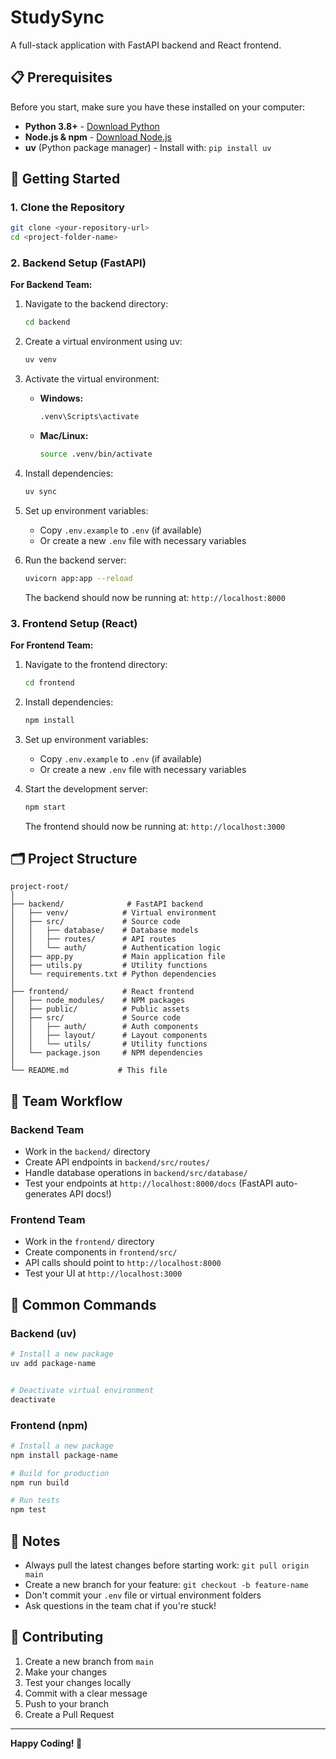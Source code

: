 # StudySync

A full-stack application with FastAPI backend and React frontend.

## 📋 Prerequisites

Before you start, make sure you have these installed on your computer:

- **Python 3.8+** - [Download Python](https://www.python.org/downloads/)
- **Node.js & npm** - [Download Node.js](https://nodejs.org/)
- **uv** (Python package manager) - Install with: `pip install uv`

## 🚀 Getting Started

### 1. Clone the Repository

```bash
git clone <your-repository-url>
cd <project-folder-name>
```

### 2. Backend Setup (FastAPI)

**For Backend Team:**

1. Navigate to the backend directory:
   ```bash
   cd backend
   ```

2. Create a virtual environment using uv:
   ```bash
   uv venv
   ```

3. Activate the virtual environment:
   - **Windows:**
     ```bash
     .venv\Scripts\activate
     ```
   - **Mac/Linux:**
     ```bash
     source .venv/bin/activate
     ```

4. Install dependencies:
   ```bash
   uv sync
   ```

5. Set up environment variables:
   - Copy `.env.example` to `.env` (if available)
   - Or create a new `.env` file with necessary variables

6. Run the backend server:
   ```bash
   uvicorn app:app --reload
   ```
   
   The backend should now be running at: `http://localhost:8000`

### 3. Frontend Setup (React)

**For Frontend Team:**

1. Navigate to the frontend directory:
   ```bash
   cd frontend
   ```

2. Install dependencies:
   ```bash
   npm install
   ```

3. Set up environment variables:
   - Copy `.env.example` to `.env` (if available)
   - Or create a new `.env` file with necessary variables

4. Start the development server:
   ```bash
   npm start
   ```
   
   The frontend should now be running at: `http://localhost:3000`

## 🗂️ Project Structure

```
project-root/
│
├── backend/              # FastAPI backend
│   ├── venv/            # Virtual environment
│   ├── src/             # Source code
│   │   ├── database/    # Database models
│   │   ├── routes/      # API routes
│   │   └── auth/        # Authentication logic
│   ├── app.py           # Main application file
│   ├── utils.py         # Utility functions
│   └── requirements.txt # Python dependencies
│
├── frontend/            # React frontend
│   ├── node_modules/    # NPM packages
│   ├── public/          # Public assets
│   ├── src/             # Source code
│   │   ├── auth/        # Auth components
│   │   ├── layout/      # Layout components
│   │   └── utils/       # Utility functions
│   └── package.json     # NPM dependencies
│
└── README.md           # This file
```

## 👥 Team Workflow

### Backend Team
- Work in the `backend/` directory
- Create API endpoints in `backend/src/routes/`
- Handle database operations in `backend/src/database/`
- Test your endpoints at `http://localhost:8000/docs` (FastAPI auto-generates API docs!)

### Frontend Team
- Work in the `frontend/` directory
- Create components in `frontend/src/`
- API calls should point to `http://localhost:8000`
- Test your UI at `http://localhost:3000`

## 🔧 Common Commands

### Backend (uv)
```bash
# Install a new package
uv add package-name


# Deactivate virtual environment
deactivate
```

### Frontend (npm)
```bash
# Install a new package
npm install package-name

# Build for production
npm run build

# Run tests
npm test
```




## 📝 Notes

- Always pull the latest changes before starting work: `git pull origin main`
- Create a new branch for your feature: `git checkout -b feature-name`
- Don't commit your `.env` file or virtual environment folders
- Ask questions in the team chat if you're stuck!

## 🤝 Contributing

1. Create a new branch from `main`
2. Make your changes
3. Test your changes locally
4. Commit with a clear message
5. Push to your branch
6. Create a Pull Request


---

**Happy Coding! 🎉**